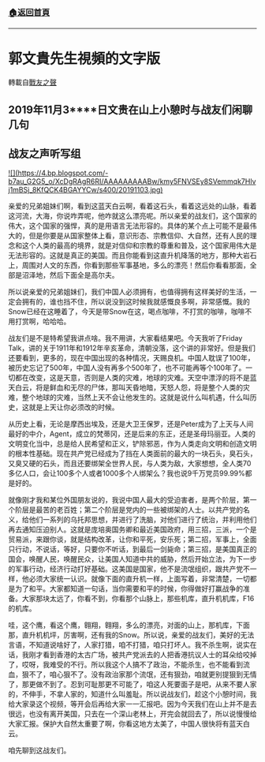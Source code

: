 ###  [:house:返回首頁](https://github.com/ourhimalayas/txt)
---
# 郭文貴先生視頻的文字版
轉載自[戰友之聲](http://littleantvoice.blogspot.com)

## **2019****年****11****月****3****日文贵在山上小憩时与战友们闲聊几句**

## **战友之声听写组**





[!\[\](https://4.bp.blogspot.com/-b7au_G2G5_o/XcDgRAgR6RI/AAAAAAAAABw/kmy5FNVSEy8SVemmqk7Hlvj1mBSj_8KfQCK4BGAYYCw/s400/20191103.jpg)](http://4.bp.blogspot.com/-b7au_G2G5_o/XcDgRAgR6RI/AAAAAAAAABw/kmy5FNVSEy8SVemmqk7Hlvj1mBSj_8KfQCK4BGAYYCw/s1600/20191103.jpg)





亲爱的兄弟姐妹们啊，看到这蓝天白云啊，看着这石头，看着这远处的山脉，看着这河流，大海，你说咋弄呢，他咋就这么漂亮呢。所以亲爱的战友们，这个国家的伟大，这个国家的强悍，真的是用语言无法形容的。具体的某个点上可能不是最伟大的，但是你要是从国家整体上看，意识形态、宗教信仰、大自然，还有人民的理念和这个人类的最高的境界，就是对信仰和宗教的尊重和普及，这个国家用伟大是无法形容的。这就是真正的美国。而且你能看到这直升机降落的地方，那种大岩石上，周围对人文的东西，你看到那些军事基地，多么的漂亮！然后你看看那面，全部是沼泽地，然后下面全是高尔夫。



所以说亲爱的兄弟姐妹们，我们中国人必须拥有，也值得拥有这样美好的生活，一定会拥有的，谁也挡不住，所以说没到这时候我就感慨良多啊，非常感慨。我的Snow已经在这睡着了，今天是带Snow在这，喝点咖啡，不打赏的咖啡，咖啡不用打赏啊，哈哈哈。



战友们是不是特希望我讲点啥。我不用讲，大家看结果吧。今天我听了Friday Talk，讲的关于1911年和1912年辛亥革命，清朝没落，这个讲的非常好。但是我们还要看到，更多的，现在中国出现的各种情况，天赐良机。中国人耽误了100年，被历史忘记了500年，中国人没有再多个500年了，也不可能再等个100年了。一切都在改变，这是天意，否则是人类的灾难，地球的灾难。天空中漂浮的将不是蓝天白云，将是鲜血和无尽的尸体，那叫天昏地暗，天怒人怨，将是整个人类的灾难，整个地球的灾难，当然上天不会让他发生的。这就是说什么叫机遇，什么叫历史，这就是上天让你必须改的时候。



从历史上看，无论是摩西出埃及，还是大卫王保罗，还是Peter成为了上天与人间最好的中介，Agent，成立的梵蒂冈，还是后来的东正，还是圣母玛丽亚。人类的文明变化当中，总是给人民希望和正义，铲除邪恶，作为人类走向文明和创造文明的根本性基础。现在共产党已经成为了挡在人类面前的最大的一块石头，臭石头，又臭又硬的石头，而且还要绑架全世界人民，与人类为敌，大家想想，全人类70多亿人口，会让100多个人或者1000多个人绑架么？我也说9千万党员99.99%都是好的。



就像刚才我和某位外国朋友说的，我说中国人最大的受迫害者，是两个阶层，第一个阶层是最苦的老百姓；第二个阶层是党内的一些被绑架的人士。以共产党的名义，给他们一系列的乌托邦思想，并进行了洗脑，对他们进行了统治，并利用他们再去通知压迫别人。这就是庞培奥国务卿和最近美国政府，用三招，三派，一个是贸易派，来跟你谈，就是结构改革，让你和平死，安乐死；第二招，军事上，全面只行动，不说话，等好，只要你不听话，到最后一剑毙命；第三招，是美国真正的国会，唤醒人民，唤醒民众，让美国人知道中共的威胁，然后开始立法，为下一步的军事行动，经济行动打好基础。这美国是国家，他不是流氓组织，跟共产党不一样，他必须大家统一认识。就像下面的直升机一样，上面写着，非常清楚，一切都是为了和平。大家都知道一句话，当你需要和平的时候，你得做好打赢战争的准备。大家那块太远了，你看不到，你看那个山脉上，那些机库，直升机机库，F16的机库。



哇，这个鹰，看这个鹰，翱翔，翱翔，多么的漂亮，对面的山上，那机库，下面那，直升机机坪，厉害啊，还有我的Snow。所以说，亲爱的战友们，美好的无法言语，不知道说啥好了，人家打猎，咱不打猎，咱只打坏人。我不杀生啊，说实在话，我刚才看到香港的太古广场，被共产党派去的人把香港抗议人士的耳朵给咬掉了，哎呀，我难受的不行。所以我这个人搞不了政治，不能杀生，也不能看到流血，狠不了，咱心狠不了。没有政治家那个流氓，还有狠劲，咱就更别提狠到无情了，那更做不到了。忍到可耻那更不可能了，咱这人死要面子是吧，从来不要人家的，不伸手，不拿人家的，知道什么叫羞耻。所以说战友们，趁这个小憩时间，我给大家录这个视频，等开会后再给大家一一汇报吧。因为今天我们在山上并不是去很远，也没有离开美国，只去在一个深山老林上，开完会就回去了，所以说慢慢给大家汇报。保护大自然太重要了啊，你看这地方太美了，中国人很快将有蓝天白云。



咱先聊到这战友们。